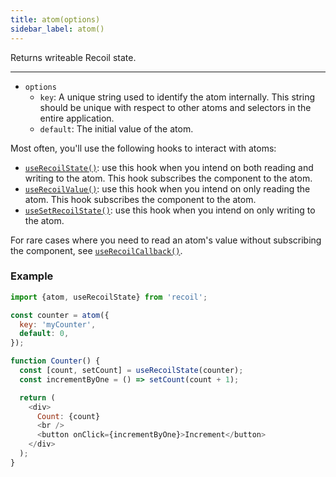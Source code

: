 ```yaml
---
title: atom(options)
sidebar_label: atom()
---
```


Returns writeable Recoil state.

---

- `options`
  - `key`: A unique string used to identify the atom internally. This string should be unique with respect to other atoms and selectors in the entire application.
  - `default`: The initial value of the atom.

Most often, you'll use the following hooks to interact with atoms:

- [`useRecoilState()`](/docs/api-reference/core/useRecoilState): use this hook when you intend on both reading and writing to the atom. This hook subscribes the component to the atom.
- [`useRecoilValue()`](/docs/api-reference/core/useRecoilValue): use this hook when you intend on only reading the atom. This hook subscribes the component to the atom.
- [`useSetRecoilState()`](/docs/api-reference/core/useRecoilState): use this hook when you intend on only writing to the atom.

For rare cases where you need to read an atom's value without subscribing the component, see [`useRecoilCallback()`](/docs/api-reference/core/useRecoilCallback).

### Example

```javascript
import {atom, useRecoilState} from 'recoil';

const counter = atom({
  key: 'myCounter',
  default: 0,
});

function Counter() {
  const [count, setCount] = useRecoilState(counter);
  const incrementByOne = () => setCount(count + 1);

  return (
    <div>
      Count: {count}
      <br />
      <button onClick={incrementByOne}>Increment</button>
    </div>
  );
}
```
